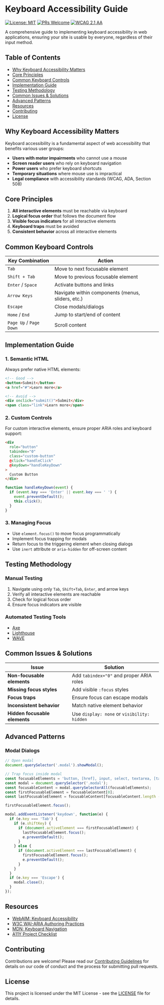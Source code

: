 # Keyboard Accessibility Guide

[![License: MIT](https://img.shields.io/badge/License-MIT-yellow.svg)](https://opensource.org/licenses/MIT)
[![PRs Welcome](https://img.shields.io/badge/PRs-welcome-brightgreen.svg)](http://makeapullrequest.com)
[![WCAG 2.1 AA](https://img.shields.io/badge/WCAG-2.1_AA-5C6BC0.svg)](https://www.w3.org/TR/WCAG21/)

A comprehensive guide to implementing keyboard accessibility in web applications, ensuring your site is usable by everyone, regardless of their input method.

## Table of Contents

- [Why Keyboard Accessibility Matters](#why-keyboard-accessibility-matters)
- [Core Principles](#core-principles)
- [Common Keyboard Controls](#common-keyboard-controls)
- [Implementation Guide](#implementation-guide)
- [Testing Methodology](#testing-methodology)
- [Common Issues & Solutions](#common-issues--solutions)
- [Advanced Patterns](#advanced-patterns)
- [Resources](#resources)
- [Contributing](#contributing)
- [License](#license)

## Why Keyboard Accessibility Matters

Keyboard accessibility is a fundamental aspect of web accessibility that benefits various user groups:

- **Users with motor impairments** who cannot use a mouse
- **Screen reader users** who rely on keyboard navigation
- **Power users** who prefer keyboard shortcuts
- **Temporary situations** where mouse use is impractical
- **Legal compliance** with accessibility standards (WCAG, ADA, Section 508)

## Core Principles

1. **All interactive elements** must be reachable via keyboard
2. **Logical focus order** that follows the document flow
3. **Visible focus indicators** for all interactive elements
4. **Keyboard traps** must be avoided
5. **Consistent behavior** across all interactive elements

## Common Keyboard Controls

| Key Combination | Action |
|-----------------|--------|
| `Tab` | Move to next focusable element |
| `Shift + Tab` | Move to previous focusable element |
| `Enter` / `Space` | Activate buttons and links |
| `Arrow Keys` | Navigate within components (menus, sliders, etc.) |
| `Escape` | Close modals/dialogs |
| `Home` / `End` | Jump to start/end of content |
| `Page Up` / `Page Down` | Scroll content |

## Implementation Guide

### 1. Semantic HTML

Always prefer native HTML elements:

```html
<!-- Good -->
<button>Submit</button>
<a href="#">Learn more</a>

<!-- Avoid -->
<div onclick="submit()">Submit</div>
<span class="link">Learn more</span>
```

### 2. Custom Controls

For custom interactive elements, ensure proper ARIA roles and keyboard support:

```html
<div 
  role="button" 
  tabindex="0"
  class="custom-button"
  @click="handleClick"
  @keydown="handleKeyDown"
>
  Custom Button
</div>
```

```javascript
function handleKeyDown(event) {
  if (event.key === 'Enter' || event.key === ' ') {
    event.preventDefault();
    this.click();
  }
}
```

### 3. Managing Focus

- Use `element.focus()` to move focus programmatically
- Implement focus trapping for modals
- Return focus to the triggering element when closing dialogs
- Use `inert` attribute or `aria-hidden` for off-screen content

## Testing Methodology

### Manual Testing
1. Navigate using only `Tab`, `Shift+Tab`, `Enter`, and arrow keys
2. Verify all interactive elements are reachable
3. Check for logical focus order
4. Ensure focus indicators are visible

### Automated Testing Tools
- [Axe](https://www.deque.com/axe/)
- [Lighthouse](https://developers.google.com/web/tools/lighthouse)
- [WAVE](https://wave.webaim.org/)

## Common Issues & Solutions

| Issue | Solution |
|-------|----------|
| **Non-focusable elements** | Add `tabindex="0"` and proper ARIA roles |
| **Missing focus styles** | Add visible `:focus` styles |
| **Focus traps** | Ensure focus can escape modals |
| **Inconsistent behavior** | Match native element behavior |
| **Hidden focusable elements** | Use `display: none` or `visibility: hidden` |

## Advanced Patterns

### Modal Dialogs
```javascript
// Open modal
document.querySelector('.modal').showModal();

// Trap focus inside modal
const focusableElements = 'button, [href], input, select, textarea, [tabindex]:not([tabindex="-1"])';
const modal = document.querySelector('.modal');
const focusableContent = modal.querySelectorAll(focusableElements);
const firstFocusableElement = focusableContent[0];
const lastFocusableElement = focusableContent[focusableContent.length - 1];

firstFocusableElement.focus();

modal.addEventListener('keydown', function(e) {
  if (e.key === 'Tab') {
    if (e.shiftKey) {
      if (document.activeElement === firstFocusableElement) {
        lastFocusableElement.focus();
        e.preventDefault();
      }
    } else {
      if (document.activeElement === lastFocusableElement) {
        firstFocusableElement.focus();
        e.preventDefault();
      }
    }
  }
  if (e.key === 'Escape') {
    modal.close();
  }
});
```

## Resources

- [WebAIM: Keyboard Accessibility](https://webaim.org/techniques/keyboard/)
- [W3C WAI-ARIA Authoring Practices](https://www.w3.org/WAI/ARIA/apg/)
- [MDN: Keyboard Navigation](https://developer.mozilla.org/en-US/docs/Web/Accessibility/Keyboard-navigable_JavaScript_widgets)
- [A11Y Project Checklist](https://www.a11yproject.com/checklist/)

## Contributing

Contributions are welcome! Please read our [Contributing Guidelines](CONTRIBUTING.md) for details on our code of conduct and the process for submitting pull requests.

## License

This project is licensed under the MIT License - see the [LICENSE](LICENSE) file for details.
